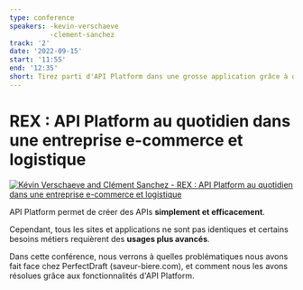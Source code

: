 ```yaml
---
type: conference
speakers: -kevin-verschaeve
          -clement-sanchez
track: '2'
date: '2022-09-15'
start: '11:55'
end: '12:35'
short: Tirez parti d'API Platform dans une grosse application grâce à quelques tips and tricks.
---
```


# REX : API Platform au quotidien dans une entreprise e-commerce et logistique

[![Kévin Verschaeve and Clément Sanchez - REX : API Platform au quotidien dans une entreprise e-commerce et logistique](https://img.youtube.com/vi/jmpAa7ghELY/0.jpg)](https://www.youtube.com/watch?v=jmpAa7ghELY&list=PL3hoUDjLa7eQfYOEmuQNG8he3AeOeWaz8&index=8)

API Platform permet de créer des APIs **simplement et efficacement**.

Cependant, tous les sites et applications ne sont pas identiques et certains besoins métiers requièrent des **usages plus avancés**.

Dans cette conférence, nous verrons à quelles problématiques nous avons fait face chez PerfectDraft (saveur-biere.com), et comment nous les avons résolues grâce aux fonctionnalités d'API Platform.








